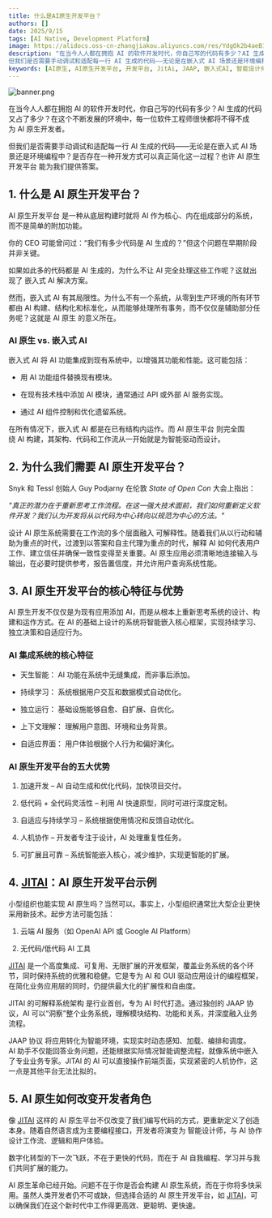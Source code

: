 ```yaml
---
title: 什么是AI原生开发平台？
authors: []
date: 2025/9/15
tags: [AI Native, Development Platform]
image: https://alidocs.oss-cn-zhangjiakou.aliyuncs.com/res/YdgOk2b4aeB12q4B/img/a572437b-216d-4d6a-86cf-22b6eb57160d.png
description: "在当今人人都在拥抱 AI 的软件开发时代，你自己写的代码有多少？AI 生成的代码又占了多少？在这个不断发展的环境中，每一位软件工程师很快都将不得不成为 AI 原生开发者。
但我们是否需要手动调试和适配每一行 AI 生成的代码——无论是在嵌入式 AI 场景还是环境编程中？是否存在一种开发方式可以真正简化这一过程？也许 AI 原生开发平台 能为我们提供答案。"
keywords: [AI原生, AI原生开发平台, 开发平台, JitAi, JAAP, 嵌入式AI, 智能设计师, 可解释性, 持续学习, 自适应界面, 人机协作, 低代码, 全代码, AI代码生成]
---
```


![banner.png](https://alidocs.oss-cn-zhangjiakou.aliyuncs.com/res/YdgOk2b4aeB12q4B/img/a572437b-216d-4d6a-86cf-22b6eb57160d.png)

在当今人人都在拥抱 AI 的软件开发时代，你自己写的代码有多少？AI 生成的代码又占了多少？在这个不断发展的环境中，每一位软件工程师很快都将不得不成为 AI 原生开发者。

但我们是否需要手动调试和适配每一行 AI 生成的代码——无论是在嵌入式 AI 场景还是环境编程中？是否存在一种开发方式可以真正简化这一过程？也许 AI 原生开发平台 能为我们提供答案。
<!--truncate-->
## 1. 什么是 AI 原生开发平台？

AI 原生开发平台 是一种从底层构建时就将 AI 作为核心、内在组成部分的系统，而不是简单的附加功能。

你的 CEO 可能曾问过：“我们有多少代码是 AI 生成的？”但这个问题在早期阶段并非关键。

如果如此多的代码都是 AI 生成的，为什么不让 AI 完全处理这些工作呢？这就出现了 嵌入式 AI 解决方案。

然而，嵌入式 AI 有其局限性。为什么不有一个系统，从零到生产环境的所有环节都由 AI 构建、结构化和标准化，从而能够处理所有事务，而不仅仅是辅助部分任务呢？这就是 AI 原生 的意义所在。

### AI 原生 vs. 嵌入式 AI

嵌入式 AI 将 AI 功能集成到现有系统中，以增强其功能和性能。这可能包括：

*   用 AI 功能组件替换现有模块。
    
*   在现有技术栈中添加 AI 模块，通常通过 API 或外部 AI 服务实现。
    
*   通过 AI 组件控制和优化遗留系统。
    

在所有情况下，嵌入式 AI 都是在已有结构内运作。而 AI 原生平台 则完全围绕 AI 构建，其架构、代码和工作流从一开始就是为智能驱动而设计。

## 2. 为什么我们需要 AI 原生开发平台？

Snyk 和 Tessl 创始人 Guy Podjarny 在伦敦 _State of Open Con_ 大会上指出：

_"真正的潜力在于重新思考工作流程。在这一强大技术面前，我们如何重新定义软件开发？我们认为开发将从以代码为中心转向以规范为中心的方法。"_

设计 AI 原生系统需要在工作流的多个层面融入 可解释性。随着我们从以行动和辅助为重点的时代，过渡到以答案和自主代理为重点的时代，解释 AI 如何代表用户工作、建立信任并确保一致性变得至关重要。AI 原生应用必须清晰地连接输入与输出，在必要时提供参考，报告置信度，并允许用户查询系统性能。

## 3. AI 原生开发平台的核心特征与优势

AI 原生开发不仅仅是为现有应用添加 AI，而是从根本上重新思考系统的设计、构建和运作方式。在 AI 的基础上设计的系统将智能嵌入核心框架，实现持续学习、独立决策和自适应行为。

### AI 集成系统的核心特征

*   天生智能： AI 功能在系统中无缝集成，而非事后添加。
    
*   持续学习： 系统根据用户交互和数据模式自动优化。
    
*   独立运行： 基础设施能够自愈、自扩展、自优化。
    
*   上下文理解： 理解用户意图、环境和业务背景。
    
*   自适应界面： 用户体验根据个人行为和偏好演化。
    

### AI 原生开发平台的五大优势

1.  加速开发 – AI 自动生成和优化代码，加快项目交付。
    
2.  低代码 + 全代码灵活性 – 利用 AI 快速原型，同时可进行深度定制。
    
3.  自适应与持续学习 – 系统根据使用情况和反馈自动优化。
    
4.  人机协作 – 开发者专注于设计，AI 处理重复性任务。
    
5.  可扩展且可靠 – 系统智能嵌入核心，减少维护，实现更智能的扩展。
    

## 4. [**JITAI**](https://jit.pro/)：AI 原生开发平台示例

小型组织也能实现 AI 原生吗？当然可以。事实上，小型组织通常比大型企业更快采用新技术。起步方法可能包括：

1.  云端 AI 服务（如 OpenAI API 或 Google AI Platform）
    
2.  无代码/低代码 AI 工具
    

[JITAI](https://jit.pro/) 是一个高度集成、可复用、无限扩展的开发框架，覆盖业务系统的各个环节，同时保持系统的优雅和稳健。它是专为 AI 和 GUI 驱动应用设计的编程框架，在简化业务应用层的同时，仍提供最大化的扩展性和自由度。

JITAI 的可解释系统架构 是行业首创，专为 AI 时代打造。通过独创的 JAAP 协议，AI 可以“洞察”整个业务系统，理解模块结构、功能和关系，并深度融入业务流程。

JAAP 协议 将应用转化为智能环境，实现实时动态感知、加载、编排和调度。AI 助手不仅能回答业务问题，还能根据实际情况智能调整流程，就像系统中嵌入了专业业务专家。JITAI 的 AI 可以直接操作前端页面，实现紧密的人机协作，这一点是其他平台无法比拟的。

## 5. AI 原生如何改变开发者角色

像 [JITAI](https://jit.pro/) 这样的 AI 原生平台不仅改变了我们编写代码的方式，更重新定义了创造本身。随着自然语言成为主要编程接口，开发者将演变为 智能设计师，与 AI 协作设计工作流、逻辑和用户体验。

数字化转型的下一次飞跃，不在于更快的代码，而在于 AI 自我编程、学习并与我们共同扩展的能力。

AI 原生革命已经开始。问题不在于你是否会构建 AI 原生系统，而在于你将多快采用。虽然人类开发者仍不可或缺，但选择合适的 AI 原生开发平台，如 [JITAI](https://jit.pro/)，可以确保我们在这个新时代中工作得更高效、更聪明、更快速。